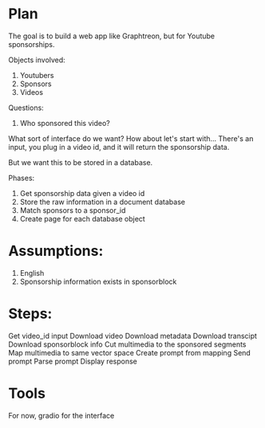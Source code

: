 # Plan

The goal is to build a web app like Graphtreon, but for Youtube sponsorships.

Objects involved:
1. Youtubers
2. Sponsors
3. Videos

Questions:
1. Who sponsored this video?

What sort of interface do we want?
How about let's start with...
There's an input, you plug in a video id, and it will return the sponsorship data.

But we want this to be stored in a database.


Phases:
1. Get sponsorship data given a video id
2. Store the raw information in a document database
3. Match sponsors to a sponsor_id
4. Create page for each database object

# Assumptions:
1. English
2. Sponsorship information exists in sponsorblock

# Steps:
Get video_id input
Download video
Download metadata
Download transcipt
Download sponsorblock info
Cut multimedia to the sponsored segments
Map multimedia to same vector space
Create prompt from mapping
Send prompt
Parse prompt
Display response

# Tools
For now, gradio for the interface
